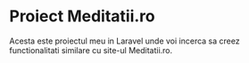 # Proiect Meditatii.ro
 Acesta este proiectul meu in Laravel unde voi incerca sa creez functionalitati similare cu site-ul Meditatii.ro.

